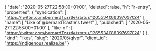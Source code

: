 {
  "date": "2020-05-27T22:58:00+01:00",
  "deleted": false,
  "h": "h-entry",
  "properties": {
    "syndication": [
      "https://twitter.com/bernardTcastle/status/1265534088397697024"
    ],
    "name": [
      "Like of @bernardTcastle's tweet"
    ],
    "published": [
      "2020-05-27T22:58:00+01:00"
    ],
    "like-of": [
      "https://twitter.com/bernardTcastle/status/1265534088397697024"
    ]
  },
  "kind": "likes",
  "slug": "2020/05/qlvpf",
  "client_id": "https://indigenous.realize.be"
}
